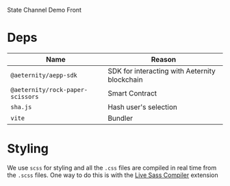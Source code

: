 State Channel Demo Front

# Deps
| Name | Reason |
| --- | --- |
| `@aeternity/aepp-sdk` | SDK for interacting with Aeternity blockchain |
| `@aeternity/rock-paper-scissors` | Smart Contract |
| `sha.js` | Hash user's selection |
| `vite` | Bundler |

# Styling
We use `scss` for styling and all the `.css` files are compiled in real time from the `.scss` files.
One way to do this is with the [Live Sass Compiler](https://github.com/glenn2223/vscode-live-sass-compiler) extension 